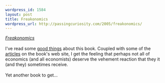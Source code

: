```yaml
--- 
wordpress_id: 1584
layout: post
title: Freakonomics
wordpress_url: http://passingcuriosity.com/2005/freakonomics/
---
```

<a style="font-style: italic;" href="http://www.freakonomics.com/">Freakonomics</a>
<br />
<br />I've read some <a href="http://www.aaronsw.com/weblog/001688">good things</a> about this book. Coupled with some of the <a href="http://www.freakonomics.com/articles.php">articles</a> on the book's web site, I get the feeling that perhaps not all of economics (and all economists) deserve the vehement reaction that they it (and they) sometimes receive.
<br />
<br />Yet another book to get...
